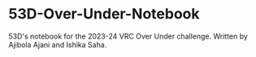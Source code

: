 # 53D-Over-Under-Notebook
53D's notebook for the 2023-24 VRC Over Under challenge. Written by Ajibola Ajani and Ishika Saha.